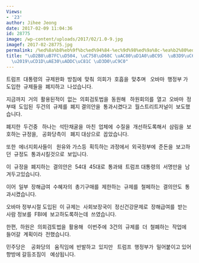 ```yaml
---
Views:
- '23'
author: Jihee Jeong
date: 2017-02-09 11:04:36
id: 28775
image: /wp-content/uploads/2017/02/1.0-9.jpg
imagef: 2017-02-28775.jpg
permalink: /%ed%8a%b8%eb%9f%bc%ed%94%84-%ec%9d%98%ed%9a%8c-%ea%b2%80%ed%86%a0%eb%b2%95-%eb%8f%99%ec%9b%90-%ec%84%9d%ed%83%84%ec%b4%9d%ea%b8%b0%ea%b7%9c%ec%a0%9c-%ed%8f%90%ec%a7%80/
title: "\uD2B8\uB7FC\uD504, \uC758\uD68C \uAC80\uD1A0\uBC95  \uB3D9\uC6D0..\uC11D\uD0C4\
  \u2019\uCD1D\uAE30\uADDC\uC81C \uD3D0\uC9C0"
---
```


트럼프  대통령의  규제완화  방침에  맞춰  의회가  호흡을  맞추며   오바마  행정부 가  도입한  규제들을  폐지하고  나섰습니다.

지금까지  거의  활용된적이  없는  의회검토법을  동원해   하원회의를  열고  오바마  정부때  도입된  두건의  규제를  폐지 결의안을  통과시켰다고  월스트리트저널이  보도했습니다.

폐지한  두건중   하나는  석탄채굴을  마친  업체에  수질을  개선하도록해서  삼림을  보호하는 규정을,   공화당측이   폐지 대상으로  꼽았습니다.

또한  에너지회사들이   원유와 가스등  획득하는 과정에서  외국정부에  준돈을  보고하던  규정도  통과시킬것으로  보입니다.

이  규정을  폐지하는  결의안은  54대  45대로  통과돼  트럼프 대통령의  서명만을  남겨두고있습니다.

이어  일부  장해급여  수혜자의  총기구매를  제한하는  규제를  철페하는  결의안도  통과시켰습니다.

오바마 정부시절 도입된  이 규제는  사회보장국이  정신건강문제로  장해급여를  받는  사람 정보를  FBI에  보고하도록하는데  쓰였습니다.

한편,  하원은  의회검토법을  활용해   이번주에  3건의  규제를  더  철폐하는  작업에  들어갈  계획이라  전했습니다.

민주당은    공화당의   움직임에  반발하고  있지만   트럼프  행정부가  밀어붙이고 있어  향방에 갈등조짐이   예상됩니다.

&nbsp;

&nbsp;

&nbsp;